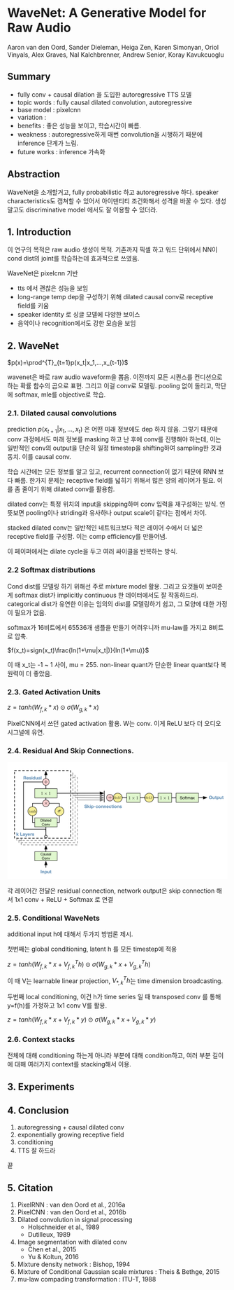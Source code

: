 # WaveNet: A Generative Model for Raw Audio

Aaron van den Oord, Sander Dieleman, Heiga Zen, Karen Simonyan, Oriol Vinyals, Alex Graves, Nal Kalchbrenner, Andrew Senior, Koray Kavukcuoglu

## Summary

- fully conv + causal dilation 을 도입한 autoregressive TTS 모델
- topic words : fully causal dilated convolution, autoregressive
- base model : pixelcnn
- variation : 
- benefits : 좋은 성능을 보이고, 학습시간이 빠름.
- weakness : autoregressive하게 매번 convolution을 시행하기 때문에 inference 단계가 느림.
- future works : inference 가속화

## Abstraction

WaveNet을 소개할거고, fully probabilistic 하고 autoregressive 하다.
speaker characteristics도 캡쳐할 수 있어서 아이덴티티 조건화해서 성격을 바꿀 수 있다.
생성 말고도 discriminative model 에서도 잘 이용할 수 있더라.

## 1. Introduction

이 연구의 목적은 raw audio 생성이 목적.
기존까지 픽셀 하고 워드 단위에서 NN이 cond dist의 joint를 학습하는데 효과적으로 쓰였음.

WaveNet은 pixelcnn 기반
- tts 에서 괜찮은 성능을 보임
- long-range temp dep을 구성하기 위해 dilated causal conv로 receptive field를 키움
- speaker identity 로 싱글 모델에 다양한 보이스
- 음악이나 recognition에서도 강한 모습을 보임 

## 2. WaveNet

$p(x)=\prod^{T}_{t=1}p(x_t|x_1,...,x_{t-1})$

wavenet은 바로 raw audio waveform을 뽑음. 이전까지 모든 시퀀스를 컨디션으로 하는 확률 함수의 곱으로 표현. 그리고 이걸 conv로 모델링. pooling 없이 돌리고, 막단에 softmax, mle를 objective로 학습. 

### 2.1. Dilated causal convolutions

prediction $p(x_{t+1}|x_1,...,x_t)$ 은 어떤 미래 정보에도 dep 하지 않음. 그렇기 때문에 conv 과정에서도 미래 정보를 masking 하고 난 후에 conv를 진행해야 하는데, 이는 일반적인 conv의 output을 단순히 일정 timestep을 shifting하여 sampling한 것과 동치. 이를 causal conv.

학습 시간에는 모든 정보를 알고 있고, recurrent connection이 없기 때문에 RNN 보다 빠름. 한가지 문제는 receptive field를 넓히기 위해서 많은 양의 레이어가 필요. 이를 좀 줄이기 위해 dilated conv를 활용함.

dilated conv는 특정 위치의 input을 skipping하며 conv 입력을 재구성하는 방식. 언뜻보면 pooling이나 striding과 유사하나 output scale이 같다는 점에서 차이.

stacked dilated conv는 일반적인 네트워크보다 적은 레이어 수에서 더 넓은 receptive field를 구성함. 이는 comp efficiency를 만들어냄.

이 페이퍼에서는 dilate cycle을 두고 여러 싸이클을 반복하는 방식. 

### 2.2 Softmax distributions

Cond dist를 모델링 하기 위해선 주로 mixture model 활용. 그리고 요것들이 보여준게 softmax dist가 implicitly continuous 한 데이터에서도 잘 작동하드라. categorical dist가 유연한 이유는 임의의 dist를 모델링하기 쉽고, 그 모양에 대한 가정이 필요가 없음.

softmax가 16비트에서 65536개 샘플을 만들기 어려우니까 mu-law를 가지고 8비트로 압축.

$f(x_t)=sign(x_t)\frac{ln(1+\mu|x_t|)}{ln(1+\mu)}$

이 때 x_t는 -1 ~ 1 사이, mu = 255. non-linear quant가 단순한 linear quant보다 복원력이 더 좋았음.

### 2.3. Gated Activation Units

$z=tanh(W_{f,k}*x)\odot\sigma(W_{g,k}*x)$

PixelCNN에서 쓰던 gated activation 활용. W는 conv. 이게 ReLU 보다 더 오디오 시그널에 유연.

### 2.4. Residual And Skip Connections.

![figure4](./rsrc/fig4.png)

각 레이어간 전달은 residual connection, network output은 skip connection 해서 1x1 conv + ReLU + Softmax 로 연결

### 2.5. Conditional WaveNets

additional input h에 대해서 두가지 방법론 제시.

첫번째는 global conditioning, latent h 를 모든 timestep에 적용

$z=tanh(W_{f,k}*x + V^T_{f,k}h)\odot\sigma(W_{g,k}*x+V^T_{g,k}h)$

이 때 V는 learnable linear projection, $V^T_{*,k}h$는 time dimension broadcasting.

두번째 local conditioning, 이건 h가 time series 일 때 transposed conv 를 통해 y=f(h)를 가정하고 1x1 conv V를 활용.

$z=tanh(W_{f,k}*x + V_{f,k}*y)\odot\sigma(W_{g,k}*x+V_{g,k}*y)$

### 2.6. Context stacks

전체에 대해 conditioning 하는게 아니라 부분에 대해 condition하고, 여러 부분 길이에 대해 여러가지 context를 stacking해서 이용.

## 3. Experiments

## 4. Conclusion

1. autoregressing + causal dilated conv
2. exponentially growing receptive field
3. conditioning
4. TTS 잘 하드라

끝

## 5. Citation

1. PixelRNN : van den Oord et al., 2016a
2. PixelCNN : van den Oord et al., 2016b
3. Dilated convolution in signal processing
   - Holschneider et al., 1989
   - Dutilleux, 1989
4. Image segmentation with dilated conv
   - Chen et al., 2015
   - Yu & Koltun, 2016
5. Mixture density network : Bishop, 1994
6. Mixture of Conditional Gaussian scale mixtures : Theis & Bethge, 2015
7. mu-law compading transformation : ITU-T, 1988